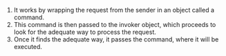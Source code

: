 1. It works by wrapping the request from the sender in an object called a command. 
2. This command is then passed to the invoker object, which proceeds to look for the adequate way to process the request. 
3. Once it finds the adequate way, it passes the command, where it will be executed.
